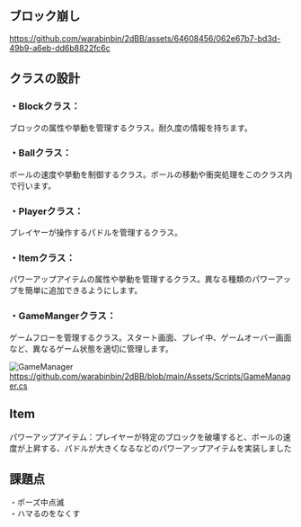 ## ブロック崩し

https://github.com/warabinbin/2dBB/assets/64608456/062e67b7-bd3d-49b9-a6eb-dd6b8822fc6c

## クラスの設計
### ・Blockクラス： 
ブロックの属性や挙動を管理するクラス。耐久度の情報を持ちます。</BR>
### ・Ballクラス：
ボールの速度や挙動を制御するクラス。ボールの移動や衝突処理をこのクラス内で行います。</BR>
### ・Playerクラス： 
プレイヤーが操作するパドルを管理するクラス。</BR>
### ・Itemクラス：
パワーアップアイテムの属性や挙動を管理するクラス。異なる種類のパワーアップを簡単に追加できるようにします。</BR>
### ・GameMangerクラス：
ゲームフローを管理するクラス。スタート画面、プレイ中、ゲームオーバー画面など、異なるゲーム状態を適切に管理します。</BR>

![GameManager](https://user-images.githubusercontent.com/64608456/224575249-3728df0d-6858-4fe5-a485-c6d1f23e25cf.JPG)
https://github.com/warabinbin/2dBB/blob/main/Assets/Scripts/GameManager.cs

## Item
パワーアップアイテム：プレイヤーが特定のブロックを破壊すると、ボールの速度が上昇する、パドルが大きくなるなどのパワーアップアイテムを実装しました</BR>

## 課題点
・ポーズ中点滅</Br>
・ハマるのをなくす </Br>
